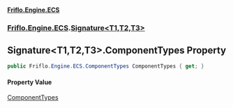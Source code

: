 #### [Friflo.Engine.ECS](index.md#'index')
### [Friflo.Engine.ECS](Friflo.Engine.ECS.md#'Friflo.Engine.ECS').[Signature&lt;T1,T2,T3&gt;](Signature_T1,T2,T3_.md#'Friflo.Engine.ECS.Signature<T1,T2,T3>')

## Signature<T1,T2,T3>.ComponentTypes Property

```csharp
public Friflo.Engine.ECS.ComponentTypes ComponentTypes { get; }
```

#### Property Value
[ComponentTypes](ComponentTypes.md#'Friflo.Engine.ECS.ComponentTypes')